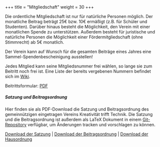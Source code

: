 +++
title = "Mitgliedschaft"
weight = 30
+++

Die ordentliche Mitgliedschaft ist nur für natürliche Personen möglich. Der monatliche Beitrag beträgt 25€ bzw. 10€ ermäßigt (z.B. für Schüler und Studenten). Darüber hinaus besteht die Möglichkeit, den Verein mit einer monatlichen Spende zu unterstützen. Außerdem besteht für juristische und natürliche Personen die Möglichkeit einer Fördermitgliedschaft (ohne Stimmrecht) ab 5€ monatlich.

Der Verein kann auf Wunsch für die gesamten Beiträge eines Jahres eine Sammel-Spendenbescheinigung ausstellen!

Jedes Mitglied kann seine Mitgliedsnummer frei wählen, so lange sie zum Beitritt noch frei ist. Eine Liste der bereits vergebenen Nummern befindet sich im [Wiki](https://wiki.mainframe.io/public/Verein/Mitgliedschaft).

Beitrittsformular: [PDF](https://www.mainframe.io/data/club/membership_form.pdf)

##### Satzung und Beitragsordnung
Hier finden sie als PDF-Download die Satzung und Beitragsordnung des gemeinnützigen eingetragen Vereins Kreativität trifft Technik. Die Satzung und die Beitragsordnung ist außerdem als LaTeX Dokument in einem [Git-Repository](https://github.com/ktt-ol/articles-of-association) verfügbar, um Änderungen tracken und vorschlagen zu können.

[Download der Satzung](https://mainframe.io/data/club/articles-of-association.pdf) | [Download der Beitragsordnung](https://mainframe.io/data/club/membership-fee-regulations.pdf) | [Download der Hausordnung](https://mainframe.io/data/club/house-rules.pdf)